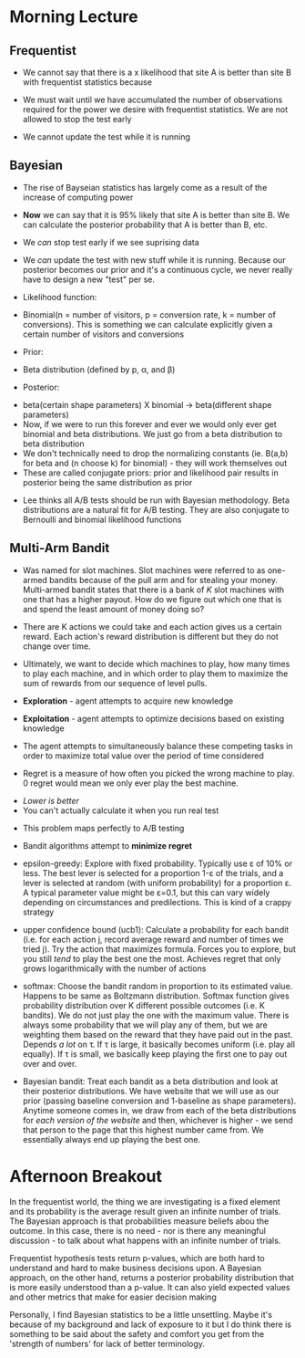 # Morning Lecture

## Frequentist
* We cannot say that there is a x likelihood that site A is better than site B with frequentist statistics because

* We must wait until we have accumulated the number of observations required for the power we desire with frequentist statistics. We are not allowed to stop the test early

* We cannot update the test while it is running

## Bayesian
* The rise of Bayseian statistics has largely come as a result of the increase of computing power

* __Now__ we can say that it is 95% likely that site A is better than site B. We can calculate the posterior probability that A is better than B, etc.

* We _can_ stop test early if we see suprising data

* We _can_ update the test with new stuff while it is running. Because our posterior becomes our prior and it's a continuous cycle, we never really have to design a new "test" per se.

* Likelihood function:
 - Binomial(n = number of visitors, p = conversion rate, k = number of conversions). This is something we can calculate explicitly given a certain number of visitors and conversions


* Prior:
 - Beta distribution (defined by p, α, and β)


* Posterior:
 - beta(certain shape parameters) X binomial -> beta(different shape parameters)
 - Now, if we were to run this forever and ever we would only ever get binomial and beta distributions. We just go from a beta distribution to beta distribution
 - We don't technically need to drop the normalizing constants (ie. B(a,b) for beta and (n choose k) for binomial) - they will work themselves out
 - These are called conjugate priors: prior and likelihood pair results in posterior being the same distribution as prior


* Lee thinks all A/B tests should be run with Bayesian methodology. Beta distributions are a natural fit for A/B testing. They are also conjugate to Bernoulli and binomial likelihood functions

## Multi-Arm Bandit

 * Was named for slot machines. Slot machines were referred to as one-armed bandits because of the pull arm and for stealing your money. Multi-armed bandit states that there is a bank of _K_ slot machines with one that has a higher payout. How do we figure out which one that is and spend the least amount of money doing so?

 * There are K actions we could take and each action gives us a certain reward. Each action's reward distribution is different but they do not change over time.

 * Ultimately, we want to decide which machines to play, how many times to play each machine, and in which order to play them to maximize the sum of rewards from our sequence of level pulls.

 * __Exploration__ - agent attempts to acquire new knowledge

 * __Exploitation__ - agent attempts to optimize decisions based on existing knowledge

 * The agent attempts to simultaneously balance these competing tasks in order to maximize total value over the period of time considered

 * Regret is a measure of how often you picked the wrong machine to play. 0 regret would mean we only ever play the best machine.
  - _Lower is better_
  - You can't actually calculate it when you run real test


 * This problem maps perfectly to A/B testing

 * Bandit algorithms attempt to __minimize regret__

  - epsilon-greedy: Explore with fixed probability. Typically use ε of 10% or less. The best lever is selected for a proportion 1-ε of the trials, and a lever is selected at random (with uniform probability) for a proportion ε. A typical parameter value might be ε=0.1, but this can vary widely depending on circumstances and predilections. This is kind of a crappy strategy

  - upper confidence bound (ucb1): Calculate a probability for each bandit (i.e. for each action j, record average reward and number of times we tried j). Try the action that maximizes formula. Forces you to explore, but you still _tend_ to play the best one the most. Achieves regret that only grows logarithmically with the number of actions

  - softmax: Choose the bandit random in proportion to its estimated value. Happens to be same as Boltzmann distribution. Softmax function gives probability distribution over K different possible outcomes (i.e. K bandits). We do not just play the one with the maximum value. There is always some probability that we will play any of them, but we are weighting them based on the reward that they have paid out in the past. Depends _a lot_ on τ. If τ is large, it basically becomes uniform (i.e. play all equally). If τ is small, we basically keep playing the first one to pay out over and over.

  - Bayesian bandit: Treat each bandit as a beta distribution and look at their posterior distributions. We have website that we will use as our prior (passing baseline conversion and 1-baseline as shape parameters). Anytime someone comes in, we draw from each of the beta distributions for _each version of the website_ and then, whichever is higher - we send that person to the page that this highest number came from. We essentially always end up playing the best one.

# Afternoon Breakout

In the frequentist world, the thing we are investigating is a fixed element and its probability is the average result given an infinite number of trials. The Bayesian approach is that probabilities measure beliefs abou the outcome. In this case, there is no need - nor is there any meaningful discussion - to talk about what happens with an infinite number of trials.

Frequentist hypothesis tests return p-values, which are both hard to understand and hard to make business decisions upon. A Bayesian approach, on the other hand, returns a posterior probability distribution that is more easily understood than a p-value. It can also yield expected values and other metrics that make for easier decision making

Personally, I find Bayesian statistics to be a little unsettling. Maybe it's because of my background and lack of exposure to it but I do think there is something to be said about the safety and comfort you get from the 'strength of numbers' for lack of better terminology.
